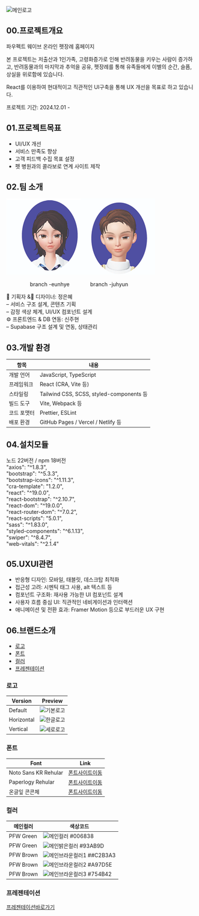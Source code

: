 ![메인로고](https://github.com/juhyun88/pawfectwave_team_react/blob/main/img/icon/%EC%95%84%EC%9D%B4%EC%BD%982.svg)

## 00.프로젝트개요

파우펙트 웨이브 온라인 펫장례 홈페이지

본 프로젝트는 저출산과 1인가족, 고령화증가로 인해 반려동물을 키우는 사람이 증가하고,
반려동물과의 마지막과 추억을 공유, 펫장례를 통해 유족들에게 이별의 순간, 슬픔, 상실을 위로함에 있습니다.

React를 이용하여 현대적이고 직관적인 UI구축을 통해 UX 개선을 목표로 하고 있습니다.

프로젝트 기간: 2024.12.01 - 

## 01.프로젝트목표
+ UI/UX 개선
+ 서비스 만족도 향상
+ 고객 피드백 수집 목표 설정
+ 펫 병원과의 콜라보로 연계 사이트 제작

## 02.팀 소개
![팀](https://github.com/juhyun88/pawfectwave_team_react/blob/main/img/teamface.png)

&nbsp;&nbsp;&nbsp;&nbsp;&nbsp;&nbsp;&nbsp;&nbsp;&nbsp;&nbsp;&nbsp;&nbsp;&nbsp;&nbsp;&nbsp;&nbsp;branch -eunhye &nbsp;&nbsp;&nbsp;&nbsp;&nbsp;&nbsp;&nbsp;&nbsp;&nbsp;&nbsp;&nbsp;&nbsp;  branch -juhyun  

 🧠 기획자 &🎨 디자이너: 정은혜  
 – 서비스 구조 설계, 콘텐츠 기획  
 – 감정 색상 체계, UI/UX 컴포넌트 설계  
 ⚙ 프론트엔드 & DB 연동: 신주현  
 – Supabase 구조 설계 및 연동, 상태관리


## 03.개발 환경
| 항목      | 내용 |
|-----------|------|
|개발 언어|	JavaScript, TypeScript|
|프레임워크|	React (CRA, Vite 등)|
|스타일링|	Tailwind CSS, SCSS, styled-components 등|
|빌드 도구|	Vite, Webpack 등|
|코드 포맷터|	Prettier, ESLint|
|배포 환경|	GitHub Pages / Vercel / Netlify 등|

## 04.설치모듈
노드 22버전 / npm 18버전  
 "axios": "^1.8.3",  
 "bootstrap": "^5.3.3",  
 "bootstrap-icons": "^1.11.3",  
 "cra-template": "1.2.0",  
      "react": "^19.0.0",  
       "react-bootstrap": "^2.10.7",  
        "react-dom": "^19.0.0",  
        "react-router-dom": "^7.0.2",  
        "react-scripts": "5.0.1",  
        "sass": "^1.83.0",  
        "styled-components": "^6.1.13",  
        "swiper": "^8.4.7",  
        "web-vitals": "^2.1.4"
    

## 05.UXUI관련
+ 반응형 디자인: 모바일, 태블릿, 데스크탑 최적화
+ 접근성 고려: 시멘틱 태그 사용, alt 텍스트 등
+ 컴포넌트 구조화: 재사용 가능한 UI 컴포넌트 설계
+ 사용자 흐름 중심 UI: 직관적인 네비게이션과 인터랙션
+ 애니메이션 및 전환 효과: Framer Motion 등으로 부드러운 UX 구현

## 06.브랜드소개
+ [로고](#로고)
+ [폰트](#폰트)
+ [컬러](#컬러)
+ [프레젠테이션](#프레젠테이션)

### 로고
| Version      | Preview |
|-----------|------|
| Default    |![기본로고](https://github.com/juhyun88/pawfectwave_team_react/blob/main/img/svg/logo.svg)| 
| Horizontal |![한글로고](https://github.com/juhyun88/pawfectwave_team_react/blob/main/img/svg/logo_horizontal.svg)|
| Vertical   |![세로로고](https://github.com/juhyun88/pawfectwave_team_react/blob/main/img/svg/vertical_logo.svg)|

### 폰트
| Font      | Link |
|-----------|------|
|Noto Sans KR  Rehular|[폰트사이트이동](https://fonts.google.com/noto/specimen/Noto+Sans+KR?lang=ko_Kore)| 
|Paperlogy Rehular|[폰트사이트이동](https://noonnu.cc/font_page/1456)|
|온글잎 콘콘체|[폰트사이트이동](https://noonnu.cc/font_page/1546)|

### 컬러
| 메인컬러      | 색상코드 |
|-----------|------|
|PFW Green|![메인컬러](https://github.com/juhyun88/pawfectwave_team_react/blob/main/img/svg/maincolor.svg) #006838| 
|PFW Green|![메인밝은컬러](https://github.com/juhyun88/pawfectwave_team_react/blob/main/img/svg/lightcolor.svg) #93AB9D|
|PFW Brown|![메인브라운컬러1](https://github.com/juhyun88/pawfectwave_team_react/blob/main/img/svg/lightbrown1.svg) ##C2B3A3|
|PFW Brown|![메인브라운컬러2](https://github.com/juhyun88/pawfectwave_team_react/blob/main/img/svg/lightbrown2.svg) #A97D5E|
|PFW Brown|![메인브라운컬러3](https://github.com/juhyun88/pawfectwave_team_react/blob/main/img/svg/lightbrown3.svg) #754B42|

### 프레젠테이션
[프레젠테이션바로가기](https://www.figma.com/design/MWeGfKt7TsHDUceHnbdWZP/%EB%84%A4%EC%9D%B4%EB%B2%84-%EC%95%A0%EB%84%90%EB%A6%AC%ED%8B%B1%EC%8A%A4-%EC%A0%81%EC%9A%A9%EB%A9%94%EB%89%B4%EC%96%BC?node-id=96-4&p=f&t=WlbEuZwSzy0kH3TH-0)


